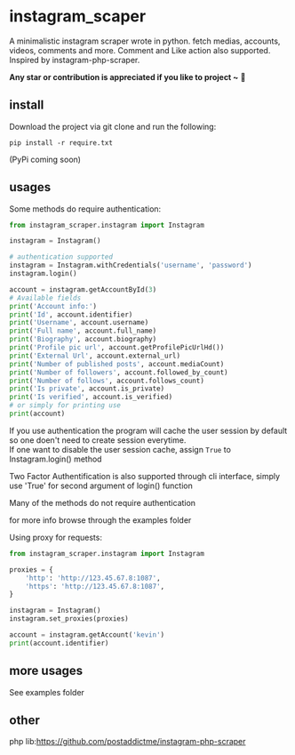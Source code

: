 # instagram_scaper
A minimalistic instagram scraper wrote in python. 
fetch medias, accounts, videos, comments and more. Comment and Like action also supported.  
Inspired by instagram-php-scraper. 

**Any star or contribution is appreciated if you like to project ~** 🤘

## install
Download the project via git clone and run the following:
```
pip install -r require.txt
```
(PyPi coming soon)

## usages
Some methods do require authentication:
```python
from instagram_scraper.instagram import Instagram

instagram = Instagram()

# authentication supported
instagram = Instagram.withCredentials('username', 'password')
instagram.login()

account = instagram.getAccountById(3)
# Available fields
print('Account info:')
print('Id', account.identifier)
print('Username', account.username)
print('Full name', account.full_name)
print('Biography', account.biography)
print('Profile pic url', account.getProfilePicUrlHd())
print('External Url', account.external_url)
print('Number of published posts', account.mediaCount)
print('Number of followers', account.followed_by_count)
print('Number of follows', account.follows_count)
print('Is private', account.is_private)
print('Is verified', account.is_verified)
# or simply for printing use 
print(account)
```
If you use authentication the program will cache the user session by default so one doen't need to create session everytime.  
If one want to disable the user session cache, assign `True` to Instagram.login() method

Two Factor Authentification is also supported through cli interface, simply use 'True' for second argument of login() function 
  
Many of the methods do not require authentication

for more info browse through the examples folder

Using proxy for requests:
```python
from instagram_scraper.instagram import Instagram

proxies = {
    'http': 'http://123.45.67.8:1087',
    'https': 'http://123.45.67.8:1087',
}

instagram = Instagram()
instagram.set_proxies(proxies)

account = instagram.getAccount('kevin')
print(account.identifier)
```

## more usages
See examples folder 

## other
php lib:https://github.com/postaddictme/instagram-php-scraper
